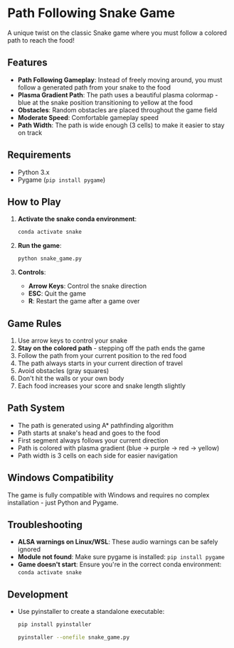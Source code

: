 # Path Following Snake Game

A unique twist on the classic Snake game where you must follow a colored path to reach the food!

## Features

- **Path Following Gameplay**: Instead of freely moving around, you must follow a generated path from your snake to the food
- **Plasma Gradient Path**: The path uses a beautiful plasma colormap - blue at the snake position transitioning to yellow at the food
- **Obstacles**: Random obstacles are placed throughout the game field
- **Moderate Speed**: Comfortable gameplay speed
- **Path Width**: The path is wide enough (3 cells) to make it easier to stay on track

## Requirements

- Python 3.x
- Pygame (`pip install pygame`)

## How to Play

1. **Activate the snake conda environment**:
   ```bash
   conda activate snake
   ```

2. **Run the game**:
   ```bash
   python snake_game.py
   ```

3. **Controls**:
   - **Arrow Keys**: Control the snake direction
   - **ESC**: Quit the game
   - **R**: Restart the game after a game over

## Game Rules

1. Use arrow keys to control your snake
2. **Stay on the colored path** - stepping off the path ends the game
3. Follow the path from your current position to the red food
4. The path always starts in your current direction of travel
5. Avoid obstacles (gray squares)
6. Don't hit the walls or your own body
7. Each food increases your score and snake length slightly

## Path System

- The path is generated using A* pathfinding algorithm
- Path starts at snake's head and goes to the food
- First segment always follows your current direction
- Path is colored with plasma gradient (blue → purple → red → yellow)
- Path width is 3 cells on each side for easier navigation

## Windows Compatibility

The game is fully compatible with Windows and requires no complex installation - just Python and Pygame.

## Troubleshooting

- **ALSA warnings on Linux/WSL**: These audio warnings can be safely ignored
- **Module not found**: Make sure pygame is installed: `pip install pygame`
- **Game doesn't start**: Ensure you're in the correct conda environment: `conda activate snake`

## Development

- Use pyinstaller to create a standalone executable:
  ```bash
  pip install pyinstaller
  ```

  ```bash
  pyinstaller --onefile snake_game.py
  ```